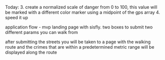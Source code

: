 
Today:
3. create a normalized scale of danger from 0 to 100, this value will be marked with a different color marker using a midpoint of the gps array
4. speed it up

application flow - mvp
landing page with sisfly. two boxes to submit two different params you can walk from

after submitting the streets you will be taken to a page with the walking route and the crimes that are within a predetermined metric range will be displayed along the route
